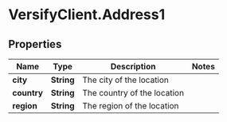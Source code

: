 # VersifyClient.Address1

## Properties

Name | Type | Description | Notes
------------ | ------------- | ------------- | -------------
**city** | **String** | The city of the location | 
**country** | **String** | The country of the location | 
**region** | **String** | The region of the location | 


